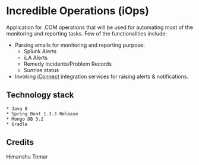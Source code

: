 # Incredible Operations (iOps)
Application for .COM operations that will be used for automating most of the monitoring and reporting tasks. Few of the functionalities include:
- Parsing emails for monitoring and reporting purpose:
  - Splunk Alerts
  - iLA Alerts
  - Remedy Incidents/Problem Records
  - Sunrise status
- Invoking [iConnect](https://github.com/DigitalInnovation/iConnect) integration services for raising alerts & notifications.

## Technology stack
```
* Java 8
* Spring Boot 1.3.3 Release
* Mongo DB 3.2
* Gradle
```

## Credits
Himanshu Tomar
